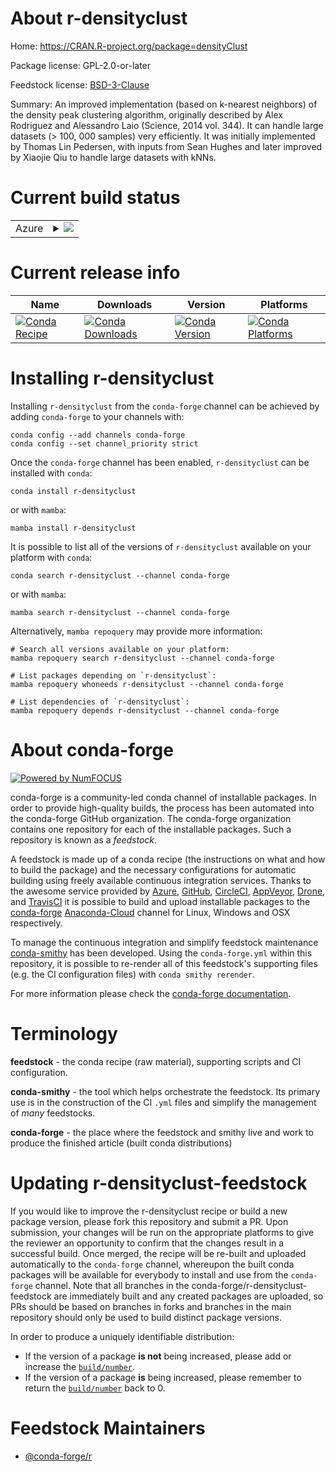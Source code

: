 About r-densityclust
====================

Home: https://CRAN.R-project.org/package=densityClust

Package license: GPL-2.0-or-later

Feedstock license: [BSD-3-Clause](https://github.com/conda-forge/r-densityclust-feedstock/blob/master/LICENSE.txt)

Summary: An improved implementation (based on k-nearest neighbors) of the density peak clustering algorithm, originally described by Alex Rodriguez and Alessandro Laio (Science, 2014 vol. 344). It can handle large datasets (> 100, 000 samples) very efficiently. It was initially implemented by Thomas Lin Pedersen, with inputs from Sean Hughes and later improved by Xiaojie Qiu to handle large datasets with kNNs.

Current build status
====================


<table>
    
  <tr>
    <td>Azure</td>
    <td>
      <details>
        <summary>
          <a href="https://dev.azure.com/conda-forge/feedstock-builds/_build/latest?definitionId=6026&branchName=master">
            <img src="https://dev.azure.com/conda-forge/feedstock-builds/_apis/build/status/r-densityclust-feedstock?branchName=master">
          </a>
        </summary>
        <table>
          <thead><tr><th>Variant</th><th>Status</th></tr></thead>
          <tbody><tr>
              <td>linux_64_r_base4.0</td>
              <td>
                <a href="https://dev.azure.com/conda-forge/feedstock-builds/_build/latest?definitionId=6026&branchName=master">
                  <img src="https://dev.azure.com/conda-forge/feedstock-builds/_apis/build/status/r-densityclust-feedstock?branchName=master&jobName=linux&configuration=linux_64_r_base4.0" alt="variant">
                </a>
              </td>
            </tr><tr>
              <td>linux_64_r_base4.1</td>
              <td>
                <a href="https://dev.azure.com/conda-forge/feedstock-builds/_build/latest?definitionId=6026&branchName=master">
                  <img src="https://dev.azure.com/conda-forge/feedstock-builds/_apis/build/status/r-densityclust-feedstock?branchName=master&jobName=linux&configuration=linux_64_r_base4.1" alt="variant">
                </a>
              </td>
            </tr><tr>
              <td>osx_64_r_base4.0</td>
              <td>
                <a href="https://dev.azure.com/conda-forge/feedstock-builds/_build/latest?definitionId=6026&branchName=master">
                  <img src="https://dev.azure.com/conda-forge/feedstock-builds/_apis/build/status/r-densityclust-feedstock?branchName=master&jobName=osx&configuration=osx_64_r_base4.0" alt="variant">
                </a>
              </td>
            </tr><tr>
              <td>osx_64_r_base4.1</td>
              <td>
                <a href="https://dev.azure.com/conda-forge/feedstock-builds/_build/latest?definitionId=6026&branchName=master">
                  <img src="https://dev.azure.com/conda-forge/feedstock-builds/_apis/build/status/r-densityclust-feedstock?branchName=master&jobName=osx&configuration=osx_64_r_base4.1" alt="variant">
                </a>
              </td>
            </tr><tr>
              <td>win_64_r_base4.0</td>
              <td>
                <a href="https://dev.azure.com/conda-forge/feedstock-builds/_build/latest?definitionId=6026&branchName=master">
                  <img src="https://dev.azure.com/conda-forge/feedstock-builds/_apis/build/status/r-densityclust-feedstock?branchName=master&jobName=win&configuration=win_64_r_base4.0" alt="variant">
                </a>
              </td>
            </tr><tr>
              <td>win_64_r_base4.1</td>
              <td>
                <a href="https://dev.azure.com/conda-forge/feedstock-builds/_build/latest?definitionId=6026&branchName=master">
                  <img src="https://dev.azure.com/conda-forge/feedstock-builds/_apis/build/status/r-densityclust-feedstock?branchName=master&jobName=win&configuration=win_64_r_base4.1" alt="variant">
                </a>
              </td>
            </tr>
          </tbody>
        </table>
      </details>
    </td>
  </tr>
</table>

Current release info
====================

| Name | Downloads | Version | Platforms |
| --- | --- | --- | --- |
| [![Conda Recipe](https://img.shields.io/badge/recipe-r--densityclust-green.svg)](https://anaconda.org/conda-forge/r-densityclust) | [![Conda Downloads](https://img.shields.io/conda/dn/conda-forge/r-densityclust.svg)](https://anaconda.org/conda-forge/r-densityclust) | [![Conda Version](https://img.shields.io/conda/vn/conda-forge/r-densityclust.svg)](https://anaconda.org/conda-forge/r-densityclust) | [![Conda Platforms](https://img.shields.io/conda/pn/conda-forge/r-densityclust.svg)](https://anaconda.org/conda-forge/r-densityclust) |

Installing r-densityclust
=========================

Installing `r-densityclust` from the `conda-forge` channel can be achieved by adding `conda-forge` to your channels with:

```
conda config --add channels conda-forge
conda config --set channel_priority strict
```

Once the `conda-forge` channel has been enabled, `r-densityclust` can be installed with `conda`:

```
conda install r-densityclust
```

or with `mamba`:

```
mamba install r-densityclust
```

It is possible to list all of the versions of `r-densityclust` available on your platform with `conda`:

```
conda search r-densityclust --channel conda-forge
```

or with `mamba`:

```
mamba search r-densityclust --channel conda-forge
```

Alternatively, `mamba repoquery` may provide more information:

```
# Search all versions available on your platform:
mamba repoquery search r-densityclust --channel conda-forge

# List packages depending on `r-densityclust`:
mamba repoquery whoneeds r-densityclust --channel conda-forge

# List dependencies of `r-densityclust`:
mamba repoquery depends r-densityclust --channel conda-forge
```


About conda-forge
=================

[![Powered by
NumFOCUS](https://img.shields.io/badge/powered%20by-NumFOCUS-orange.svg?style=flat&colorA=E1523D&colorB=007D8A)](https://numfocus.org)

conda-forge is a community-led conda channel of installable packages.
In order to provide high-quality builds, the process has been automated into the
conda-forge GitHub organization. The conda-forge organization contains one repository
for each of the installable packages. Such a repository is known as a *feedstock*.

A feedstock is made up of a conda recipe (the instructions on what and how to build
the package) and the necessary configurations for automatic building using freely
available continuous integration services. Thanks to the awesome service provided by
[Azure](https://azure.microsoft.com/en-us/services/devops/), [GitHub](https://github.com/),
[CircleCI](https://circleci.com/), [AppVeyor](https://www.appveyor.com/),
[Drone](https://cloud.drone.io/welcome), and [TravisCI](https://travis-ci.com/)
it is possible to build and upload installable packages to the
[conda-forge](https://anaconda.org/conda-forge) [Anaconda-Cloud](https://anaconda.org/)
channel for Linux, Windows and OSX respectively.

To manage the continuous integration and simplify feedstock maintenance
[conda-smithy](https://github.com/conda-forge/conda-smithy) has been developed.
Using the ``conda-forge.yml`` within this repository, it is possible to re-render all of
this feedstock's supporting files (e.g. the CI configuration files) with ``conda smithy rerender``.

For more information please check the [conda-forge documentation](https://conda-forge.org/docs/).

Terminology
===========

**feedstock** - the conda recipe (raw material), supporting scripts and CI configuration.

**conda-smithy** - the tool which helps orchestrate the feedstock.
                   Its primary use is in the construction of the CI ``.yml`` files
                   and simplify the management of *many* feedstocks.

**conda-forge** - the place where the feedstock and smithy live and work to
                  produce the finished article (built conda distributions)


Updating r-densityclust-feedstock
=================================

If you would like to improve the r-densityclust recipe or build a new
package version, please fork this repository and submit a PR. Upon submission,
your changes will be run on the appropriate platforms to give the reviewer an
opportunity to confirm that the changes result in a successful build. Once
merged, the recipe will be re-built and uploaded automatically to the
`conda-forge` channel, whereupon the built conda packages will be available for
everybody to install and use from the `conda-forge` channel.
Note that all branches in the conda-forge/r-densityclust-feedstock are
immediately built and any created packages are uploaded, so PRs should be based
on branches in forks and branches in the main repository should only be used to
build distinct package versions.

In order to produce a uniquely identifiable distribution:
 * If the version of a package **is not** being increased, please add or increase
   the [``build/number``](https://docs.conda.io/projects/conda-build/en/latest/resources/define-metadata.html#build-number-and-string).
 * If the version of a package **is** being increased, please remember to return
   the [``build/number``](https://docs.conda.io/projects/conda-build/en/latest/resources/define-metadata.html#build-number-and-string)
   back to 0.

Feedstock Maintainers
=====================

* [@conda-forge/r](https://github.com/conda-forge/r/)

